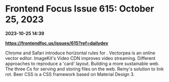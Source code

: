 # Frontend Focus Issue 615: October 25, 2023

**2023-10-25 14:39**

**https://frontendfoc.us/issues/615?ref=dailydev**

Chrome and Safari introduce horizontal rules for . Vectorpea is an online vector editor. ImageKit's Video CDN improves video streaming. Different approaches to reproduce a 'card' layout. Building a more sustainable web. The three Cs for serving and storing files on the web. Remy's solution to link rot. Beer CSS is a CSS framework based on Material Design 3.
